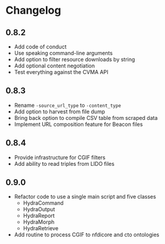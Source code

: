# Changelog

## 0.8.2

- Add code of conduct
- Use speaking command-line arguments
- Add option to filter resource downloads by string
- Add optional content negotiation
- Test everything against the CVMA API

## 0.8.3

- Rename `-source_url_type` to `-content_type`
- Add option to harvest from file dump
- Bring back option to compile CSV table from scraped data
- Implement URL composition feature for Beacon files

## 0.8.4

- Provide infrastructure for CGIF filters
- Add ability to read triples from LIDO files

## 0.9.0

- Refactor code to use a single main script and five classes
  - HydraCommand
  - HydraOutput
  - HydraReport
  - HydraMorph
  - HydraRetrieve
- Add routine to process CGIF to nfdicore and cto ontologies
